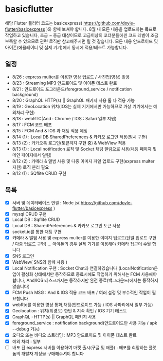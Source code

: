 # basicflutter

해당 Flutter 플러터 코드는 basicexpress( https://github.com/doyle-flutter/basicexpress )와 함께 보셔야 합니다.
8월 내 모든 내용을 업로드하는 목표로 작업하고 있습니다, 초급 ~ 중급 대상이므로 고급이상의 코더분들에겐 코드 레벨이 조금 부족할 수 있으므로 관련 로직만 참고해주시면 될 것 같습니다.
모든 내용 안드로이드 및 아이폰(에뮬레이터 및 실제 기기)에서 동시에 적용/테스트 가능합니다.

## 일정
 - 8/26 : express multer를 이용한 영상 업로드 / 사진첩(영상) 활용
 - 8/23 : Streaming MP3 안드로이드 및 아이폰 테스트 완료
 - 8/21 : 안드로이드 포그라운드(foreground_service / notification background)
 - 8/20 : GraphQL HTTP(s) || GraphQL 패키지 사용 둘 다 적용 가능
 - 8/19 : GeoLocation 위치(IOS는 실제 기기에서만 가능하므로 가상 기기에서는 예외처리 구현)
 - 8/18 : webRTC(And : Chrome / IOS : Safari 일부 지원)
 - 8/17 : FCM 코드 배포
 - 8/15 : FCM And & IOS 과 채팅 적용 예정
 - 8/14 (1) : Local DB SharedPreferences & 카카오 로그인 적용(임시 구현)
 - 8/13 (2) : 카카오톡 로그인(토큰까지 구현 중) & WebView 적용
 - 8/13 (1) : Local notification 로직 및 Socket 채팅 알림으로 사용(채팅 페이지 및 메인 페이지에서 알림)
 - 8/12 (2) : 카메라 & 앨범 사용 및 다중 이미지 파일 업로드 구현(express multer 지원) 로직 분리 필요
 - 8/12 (1) : SQflite CRUD 구현

## 목록
 - [x] 서버 및 데이터베이스 연결 : Node.js( https://github.com/doyle-flutter/basicexpress )
 - [x] mysql CRUD 구현
 - [x] Local DB : Sqflite CRUD
 - [x] Local DB : SharedPreferences & 카카오 로그인 토큰 사용
 - [x] socket.io를 통한 채팅 구현
 - [x] 카메라 & 앨범 사용 및 express multer를 이용한 이미지 업로드(단일 업로드 구현 / 다중 업로드 구현) ... 아이폰의 경우 실제 기기를 이용해야 카메라 접근이 수월 합니다
 - [x] SNS 로그인
 - [x] WebView( SNS와 함께 사용 )
 - [x] Local Notification 구현 : Socket Chat과 연결하였습니다
 (LocalNotification은 앱이 활성화 상태에서만 동작하므로 종료시에도 작업하기 위해서는 FCM 사용해야합니다, And/IOS 테스크까지는 동작하지만 완전 종료(백그라운드)에서는 동작하지 않습니다)
 - [x] FCM Push MSG : And & IOS 적용 코드 배포 / 여러 설정 및 부수적인 작업이 필요합니다
 - [x] webRtc를 이용한 영상 통화,채팅(안드로이드 가능 / IOS 사파리에서 일부 가능)
 - [x] Geolocation : 위치(위경도) 한번 & 지속 확인 / IOS 기기 테스트
 - [x] GraphQL : HTTP(s) || GraphQL 패키지 사용
 - [x] foreground_service : notification background(안드로이드만 사용 가능 / apk --debug 가능)
 - [x] 오디오 또는 비디오 스트리밍 : MP3 안드로이드 및 아이폰 테스트 완료
 - [x] 예외 처리 : 일부
 - [ ] 배포 된 express 서버를 이용하여 마켓 출시(구글 및 애플) : 배포를 희망하는 플랫폼의 개발자 계정을 구매해주셔야 합니다

